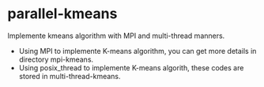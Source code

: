 # parallel-kmeans
Implemente kmeans algorithm with MPI and multi-thread manners.  
* Using MPI to implemente K-means algorithm, you can get more details in directory mpi-kmeans.  
* Using posix_thread to implemente K-means algorith, these codes are stored in multi-thread-kmeans.  

